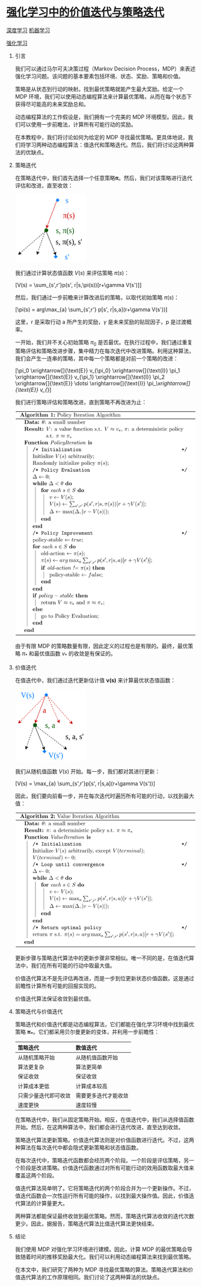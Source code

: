 # [强化学习中的价值迭代与策略迭代](https://www.baeldung.com/cs/ml-value-iteration-vs-policy-iteration)

[深度学习](https://www.baeldung.com/cs/category/ai/deep-learning) [机器学习](https://www.baeldung.com/cs/category/ai/ml)

[强化学习](https://www.baeldung.com/cs/tag/reinforcement-learning)

1. 引言

    我们可以通过马尔可夫决策过程（Markov Decision Process，MDP）来表述强化学习问题。该问题的基本要素包括环境、状态、奖励、策略和价值。

    策略是从状态到行动的映射。找到最优策略就能产生最大奖励。给定一个 MDP 环境，我们可以使用动态编程算法来计算最优策略，从而在每个状态下获得尽可能高的未来奖励总和。

    动态编程算法的工作假设是，我们拥有一个完美的 MDP 环境模型。因此，我们可以使用一步前瞻法，计算所有可能行动的奖励。

    在本教程中，我们将讨论如何为给定的 MDP 寻找最优策略。更具体地说，我们将学习两种动态编程算法：值迭代和策略迭代。然后，我们将讨论这两种算法的优缺点。

2. 策略迭代

    在策略迭代中，我们首先选择一个任意策略$\boldsymbol{\pi}$。然后，我们对该策略进行迭代评估和改进，直至收敛：

    ![策略与价值迭代 策略 1](pic/policy-vs-value-iteration-policy-1.webp)

    我们通过计算状态值函数 $V(s)$ 来评估策略 $\pi(s)$：

    \[V(s) = \sum_{s',r'}p(s', r|s,\pi(s))[r+\gamma V(s')]\]

    然后，我们通过一步前瞻来计算改进后的策略，以取代初始策略 $\pi(s)$：

    \[\pi(s) = arg\max_{a} \sum_{s',r'} p[s', r|s,a](r+\gamma V(s'))\]

    这里，r 是采取行动 a 所产生的奖励，$\gamma$ 是未来奖励的贴现因子，p 是过渡概率。

    一开始，我们并不关心初始策略 $\pi_0$ 是否最优。在执行过程中，我们通过重复策略评估和策略改进步骤，集中精力在每次迭代中改进策略。利用这种算法，我们会产生一连串的策略，其中每一个策略都是对前一个策略的改进：

    \[\pi_0 \xrightarrow[]{\text{E}} v_{\pi_0} \xrightarrow[]{\text{I}} \pi_1 \xrightarrow[]{\text{E}} v_{\pi_1} \xrightarrow[]{\text{I}} \pi_2 \xrightarrow[]{\text{E}} \dotsi \xrightarrow[]{\text{I}} \pi_*\xrightarrow[]{\text{E}} v_{*}\]

    我们进行策略评估和策略改进，直到策略不再改进为止：

    ![由 QuickLaTeX.com 渲染](pic/quicklatex.com-7996700c6b0398334741dd5d99ada04f_l3.svg)

    由于有限 MDP 的策略数量有限，因此定义的过程也是有限的。最终，最优策略 $\pi_*$ 和最优值函数 $v_*$ 的收敛是有保证的。

3. 价值迭代

    在值迭代中，我们通过迭代更新估计值 $\textbf{v(s)}$ 来计算最优状态值函数：

    ![策略与值迭代 值 1](pic/policy-vs-value-iteration-value-1.webp)

    我们从随机值函数 $V(s)$ 开始。每一步，我们都对其进行更新：

    \[V(s) = \max_{a} \sum_{s',r'}p[s', r|s,a](r+\gamma V(s'))\]

    因此，我们要向前看一步，并在每次迭代时遍历所有可能的行动，以找到最大值：

    ![由QuickLaTeX.com渲染](pic/quicklatex.com-c3ce8715b3d71e344a55011bddc16f20_l3.svg)

    更新步骤与策略迭代算法中的更新步骤非常相似。唯一不同的是，在值迭代算法中，我们在所有可能的行动中取最大值。

    价值迭代算法不是先评估再改进，而是一步到位更新状态价值函数。这是通过前瞻性计算所有可能的回报实现的。

    价值迭代算法保证收敛到最优值。

4. 策略迭代与价值迭代

    策略迭代和价值迭代都是动态编程算法，它们都能在强化学习环境中找到最优策略 $\boldsymbol{\pi_*}$。它们都采用贝尔曼更新的变体，并利用一步前瞻性：

    | 策略迭代       | 数值迭代       |
    |------------|------------|
    | 从随机策略开始    | 从随机值函数开始   |
    | 算法更复杂      | 算法更简单      |
    | 保证收敛       | 保证收敛       |
    | 计算成本更低     | 计算成本较高     |
    | 只需少量迭代即可收敛 | 需要更多迭代才能收敛 |
    | 速度更快       | 速度较慢       |

    在策略迭代中，我们从固定策略开始。相反，在值迭代中，我们从选择值函数开始。然后，在这两种算法中，我们都会进行迭代改进，直至达到收敛。

    策略迭代算法更新策略。价值迭代算法则是对价值函数进行迭代。不过，这两种算法在每次迭代中都会隐式更新策略和状态值函数。

    在每次迭代中，策略迭代函数都会经历两个阶段。一个阶段是评估策略，另一个阶段是改进策略。价值迭代函数通过对所有可能行动的效用函数取最大值来覆盖这两个阶段。

    值迭代算法简单明了。它将策略迭代的两个阶段合并为一个更新操作。不过，值迭代函数会一次性运行所有可能的操作，以找到最大操作值。因此，价值迭代算法的计算量更大。

    两种算法都能保证最终收敛到最优策略。然而，策略迭代算法收敛的迭代次数更少。因此，据报告，策略迭代算法比值迭代算法更快结束。

5. 结论

    我们使用 MDP 对强化学习环境进行建模。因此，计算 MDP 的最优策略会导致随着时间的推移奖励最大化。我们可以利用动态编程算法来找到最优策略。

    在本文中，我们研究了两种为 MDP 寻找最优策略的算法。策略迭代算法和价值迭代算法的工作原理相同。我们讨论了这两种算法的优缺点。
